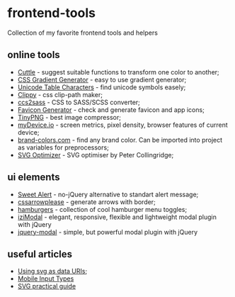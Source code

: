 # frontend-tools
Collection of my favorite frontend tools and helpers

## online tools
* [Cuttle](https://www.ofcodeandcolor.com/cuttle/) - suggest suitable functions to transform one color to another;
* [CSS Gradient Generator](http://www.cssportal.com/css-gradient-generator/) - easy to use gradient generator;
* [Unicode Table Characters](https://unicode-table.com/en/sets/) - find unicode symbols easely;
* [Clippy](http://bennettfeely.com/clippy/) - css clip-path maker;
* [ccs2sass](https://css2sass.herokuapp.com) - CSS to SASS/SCSS converter;
* [Favicon Generator](https://realfavicongenerator.net) - check and generate favicon and app icons;
* [TinyPNG](https://tinypng.com) - best image compressor;
* [myDevice.io](https://mydevice.io) - screen metrics, pixel density, browser features of current device;
* [brand-colors.com](http://brand-colors.com) - find any brand color. Can be imported into project as variables for preprocessors;
* [SVG Optimizer](http://petercollingridge.appspot.com/svg-optimiser) - SVG optimiser by Peter Collingridge;

## ui elements
* [Sweet Alert](https://sweetalert.js.org/) - no-jQuery alternative to standart alert message;
* [cssarrowplease](http://www.cssarrowplease.com) - generate arrows with border;
* [hamburgers](https://jonsuh.com/hamburgers/) - collection of cool hamburger menu toggles;
* [iziModal](http://izimodal.marcelodolce.com) - elegant, responsive, flexible and lightweight modal plugin with jQuery
* [jquery-modal](http://jquerymodal.com) - simple, but powerful modal plugin with jQuery

## useful articles
* [Using svg as data URIs](https://codepen.io/tigt/post/optimizing-svgs-in-data-uris);
* [Mobile Input Types](http://mobileinputtypes.com)
* [SVG practical guide](https://svgontheweb.com)
